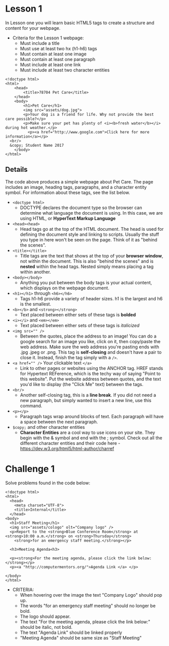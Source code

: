 # Lesson 1

In Lesson one you will learn basic HTML5 tags to create a structure and content for your webpage. 

* Criteria for the Lesson 1 webpage:
    * Must include a title
    * Must use at least two hx (h1-h6) tags
    * Must contain at least one image
    * Must contain at least one paragraph
    * Must include at least one link
    * Must include at least two character entities


```HTML5
<!doctype html>
<html>
    <head>
        <title>78704 Pet Care</title>
    </head>
    <body>
        <h1>Pet Care</h1>
        <img src="assets/dog.jpg">
        <p>Your dog is a friend for life. Why not provide the best care possible?</p>     
        <p>Make sure your pet has plenty of <i><b>fresh water</b></i> during hot weather.</p>
          <p><a href="http://www.google.com">Click here for more information</a></p>
  <br/>
  &copy; Student Name 2017
    </body>
</html>
```
## Details
The code above produces a simple webpage about Pet Care.  The page includes an image, heading tags, paragraphs, and a character entity symbol.  For information about these tags, see the list below.

* `<doctype html>`
    * DOCTYPE declares the document type so the browser can determine what language the document is using.  In this case, we are using HTML, or **HyperText Markup Language**
* `<head><head>`
    * Head tags go at the top of the HTML document.  The head is used for defining the document style and linking to scripts.  Usually the stuff you type in here won't be seen on the page.  Think of it as "behind the scenes".
* `<title></title>`
    * Title tags are the text that shows at the top of your **browser window**, not within the document.  This is also "behind the scenes" and is **nested** within the head tags.  Nested simply means placing a tag within another.
* `<body></body>`
    * Anything you put between the body tags is your actual content, which displays on the webpage document. 
* `<h1></h1>` through `<h6></h6>`
    * Tags h1-h6 provide a variety of header sizes.  h1 is the largest and h6 is the smallest.
* `<b></b>` and `<strong></strong>`
    * Text placed between either sets of these tags is **bolded**  
* `<i></i>` and `<em></em>`
    * Text placed between either sets of these tags is *italicized*
* `<img src="" />`
    * Between the quotes, place the address to an image!  You can do a google search for an image you like, click on it, then copy/paste the web address.  Make sure the web address you're pasting ends with .jpg .jpeg or .png.  This tag is **self-closing** and doesn't have a pair to close it.  Instead, finish the tag simply with a `/>`.
* `<a href="" />` Your clickable text `</a>`
    * Link to other pages or websites using the ANCHOR <a> tag.  HREF stands for
Hypertext REFerence, which is the techy way of saying "Point to this website".  Put
the website address between quotes, and the text you'd like to display (the "Click Me" text) between the <a> tags.
* `<br/>`
    * Another self-closing tag, this is a **line break**.  If you did not need a new paragraph, but simply wanted to insert a new line, use this command.
* `<p></p>`
    * Paragraph tags wrap around blocks of text.  Each paragraph will have a space between the next paragraph.
* `$copy;` and other character entities
    * **Character Entities** are a cool way to use icons on your site.  They begin with the & symbol and end with the ; symbol.  Check out all the different character entities and their code here -https://dev.w3.org/html5/html-author/charref


# Challenge 1

Solve problems found in the code below:

```HTML5
<!doctype html> 
<html>  
  <head>    
    <meta charset="UTF-8">     
    <title>Internal</title>  
  </head>
<body> 
  <h1>Staff Meeting</h1> 
  <img src="assets/cologo" olt="Company logo" /> 
  <p>Report to the <strong>Blue Conference Room</strong> at <strong>10:00 a.m.</strong> on <strong>Thursday</strong>
    <strong>for an emergency staff meeting.</strong></p> 
  
  <h3>Meeting Agenda<h3>
   
  <p><strong>For the meeting agenda, please click the link below:</strong></p>
  <p><a "http://computermentors.org/">Agenda Link </a> </p>

</body> 
</html>
```

* CRITERIA:
    * When hovering over the image the text "Company Logo" should pop up.
    * The words "for an emergency staff meeting" should no longer be bold.
    * The logo should appear.
    * The text "For the meeting agenda, please click the link below:" should be italic, not bold.
    * The text "Agenda Link" should be linked properly
    * "Meeting Agenda" should be same size as "Staff Meeting"


